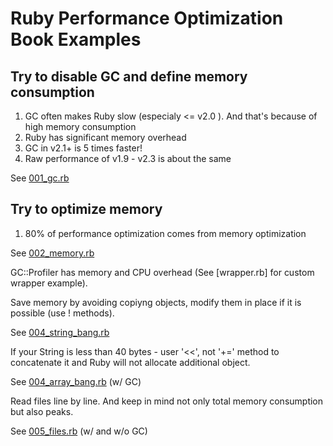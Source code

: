 # Ruby Performance Optimization Book Examples

## Try to disable GC and define memory consumption

1. GC often makes Ruby slow (especialy <= v2.0 ). And that's because of high memory consumption
2. Ruby has significant memory overhead
3. GC in v2.1+ is 5 times faster!
4. Raw performance of v1.9 - v2.3 is about the same

See [001_gc.rb](001_gc.rb)

## Try to optimize memory

1. 80% of performance optimization comes from memory optimization

See [002_memory.rb](002_memory.rb)

GC::Profiler has memory and CPU overhead (See [wrapper.rb] for custom wrapper example).

Save memory by avoiding copiyng objects, modify them in place if it is possible (use ! methods).

See [004_string_bang.rb](004_string_bang.rb)

If your String is less than 40 bytes - user '<<', not '+=' method to concatenate it and Ruby will not allocate additional object.

See [004_array_bang.rb](004_array_bang.rb) (w/ GC)

Read files line by line. And keep in mind not only total memory consumption but also peaks.

See [005_files.rb](005_files.rb) (w/ and w/o GC)

